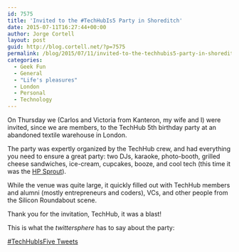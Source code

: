 ```yaml
---
id: 7575
title: 'Invited to the #TechHubIs5 Party in Shoreditch'
date: 2015-07-11T16:27:44+00:00
author: Jorge Cortell
layout: post
guid: http://blog.cortell.net/?p=7575
permalink: /blog/2015/07/11/invited-to-the-techhubis5-party-in-shoreditch/
categories:
  - Geek Fun
  - General
  - "Life's pleasures"
  - London
  - Personal
  - Technology
---
```

On Thursday we (Carlos and Victoria from Kanteron, my wife and I) were invited, since we are members, to the TechHub 5th birthday party at an abandoned textile warehouse in London.

The party was expertly organized by the TechHub crew, and had everything you need to ensure a great party: two DJs, karaoke, photo-booth, grilled cheese sandwiches, ice-cream, cupcakes, booze, and cool tech (this time it was the <a href="https://sprout.hp.com/uk/en/" target="_blank">HP Sprout</a>).

While the venue was quite large, it quickly filled out with TechHub members and alumni (mostly entrepreneurs and coders), VCs, and other people from the Silicon Roundabout scene.

Thank you for the invitation, TechHub, it was a blast!

This is what the _twittersphere_ has to say about the party:

<a class="twitter-timeline" href="https://twitter.com/hashtag/TechHubIsFive" data-widget-id="619962506291843072">#TechHubIsFive Tweets</a>